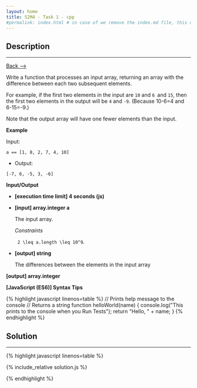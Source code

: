 ```yaml
---
layout: home
title: S2M4 - Task 1 - cpp
#permalink: index.html # in case of we remove the index.md file, this doc will be the index page
---
```


<div class="row">
<div class="columnStmt" markdown="1">

##  Description
------

[Back --> ](../README.md) 

Write a function that processes an input array, returning an array with the difference between each two subsequent elements.

For example, if the first two elements in the input are `10` and `6 `and `15`, then the first two elements in the output will be `4` and `-9`. (Because 10-6=4 and 6-15=-9.)

Note that the output array will have one fewer elements than the input.

**Example**

Input:

```
a == [1, 8, 2, 7, 4, 10]
```

-   Output:

```
[-7, 6, -5, 3, -6]
```

**Input/Output**

* **[execution time limit] 4 seconds (js)**

* **[input] array.integer a**

    The input array.

    *Constraints*
    
    <code type='math/tex'> 2 \leq a.length \leq 10^9</code>.

* **[output] string**

    The differences between the elements in the input array

**[output] array.integer**

**[JavaScript (ES6)] Syntax Tips**

{% highlight javascript linenos=table %}
// Prints help message to the console
// Returns a string
function helloWorld(name) {
    console.log("This prints to the console when you Run Tests");
    return "Hello, " + name;
}
{% endhighlight %}

</div>
<div class="columnSol" markdown="1">

## Solution
------

{% highlight javascript linenos=table %}

{% include_relative solution.js %}

{% endhighlight %}

</div>
</div>